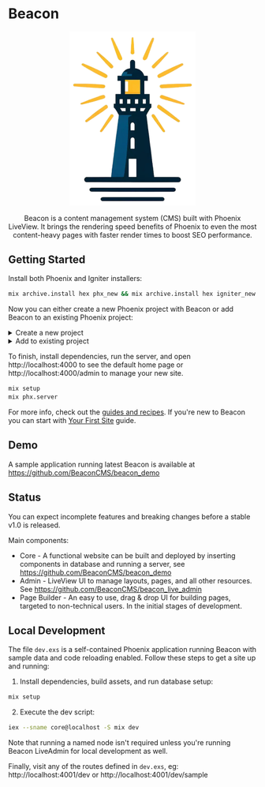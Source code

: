 # Beacon

<p align="center">
  <img src="https://raw.githubusercontent.com/BeaconCMS/beacon/main/assets/images/beacon.png" width="256" alt="Beacon logo">
</p>

<p align="center">
  Beacon is a content management system (CMS) built with Phoenix LiveView. It brings the rendering speed benefits of Phoenix to even the most content-heavy pages with faster render times to boost SEO performance.
</p>

## Getting Started

Install both Phoenix and Igniter installers:

```sh
mix archive.install hex phx_new && mix archive.install hex igniter_new
```

Now you can either create a new Phoenix project with Beacon or add Beacon to an existing Phoenix project:

<details>
<summary>Create a new project</summary>

- Using latest published [beacon](https://hex.pm/packages/beacon) and [beacon_live_admin](https://hex.pm/packages/beacon_live_admin) packages:

```sh
mix igniter.new my_app --install beacon,beacon_live_admin --with phx.new --beacon.site my_site
```

- Or using the unreleased projects from GitHub from the main branch:

```sh
mix igniter.new my_app \
--install beacon@github:BeaconCMS/beacon,beacon_live_admin@github:BeaconCMS/beacon_live_admin \
--with phx.new \
--beacon.site my_site
```

Replace `my_app` and `my_site` with the names you want to generate and follow the prompts.

</details>

<details>
<summary>Add to existing project</summary>

If you already have a Phoenix project with Phoenix LiveView then you can just add Beacon into that project.

Similar to starting a new project, you can install Beacon and BeaconLiveAdmin and generate a new site:

- Using latest published [beacon](https://hex.pm/packages/beacon) and [beacon_live_admin](https://hex.pm/packages/beacon_live_admin) packages:

```sh
mix igniter.install beacon,beacon_live_admin --beacon.site my_site
```

- Or using the unreleased projects from GitHub from the main branch:

```sh
mix igniter.install \
beacon@github:BeaconCMS/beacon,beacon_live_admin@github:BeaconCMS/beacon_live_admin \
--beacon.site my_site
```

Replace `my_site` with the names you want to generate and follow the prompts.
</details>

To finish, install dependencies, run the server, and open http://localhost:4000 to see the default home page or http://localhost:4000/admin to manage your new site.

```sh
mix setup
mix phx.server
```

For more info, check out the [guides and recipes](https://hexdocs.pm/beacon/installation.html). If you're new to Beacon you can start with [Your First Site](https://hexdocs.pm/beacon/your-first-site.html) guide.

## Demo

A sample application running latest Beacon is available at https://github.com/BeaconCMS/beacon_demo

## Status

You can expect incomplete features and breaking changes before a stable v1.0 is released.

Main components:
- Core - A functional website can be built and deployed by inserting components in database and running a server, see https://github.com/BeaconCMS/beacon_demo
- Admin - LiveView UI to manage layouts, pages, and all other resources. See https://github.com/BeaconCMS/beacon_live_admin
- Page Builder - An easy to use, drag & drop UI for building pages, targeted to non-technical users. In the initial stages of development.

## Local Development

The file `dev.exs` is a self-contained Phoenix application running Beacon with sample data and code reloading enabled. Follow these steps to get a site up and running:

1. Install dependencies, build assets, and run database setup:

```sh
mix setup
```

2. Execute the dev script:

```sh
iex --sname core@localhost -S mix dev
```

Note that running a named node isn't required unless you're running Beacon LiveAdmin for local development as well.

Finally, visit any of the routes defined in `dev.exs`, eg: http://localhost:4001/dev or http://localhost:4001/dev/sample
